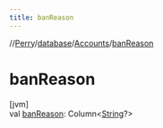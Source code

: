 ```yaml
---
title: banReason
---
```

//[Perry](../../../index.html)/[database](../index.html)/[Accounts](index.html)/[banReason](ban-reason.html)



# banReason



[jvm]\
val [banReason](ban-reason.html): Column&lt;[String](https://kotlinlang.org/api/latest/jvm/stdlib/kotlin/-string/index.html)?&gt;




